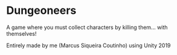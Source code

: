 # Dungeoneers
A game where you must collect characters by killing them... with themselves!<p>
Entirely made by me (Marcus Siqueira Coutinho) using Unity 2019
